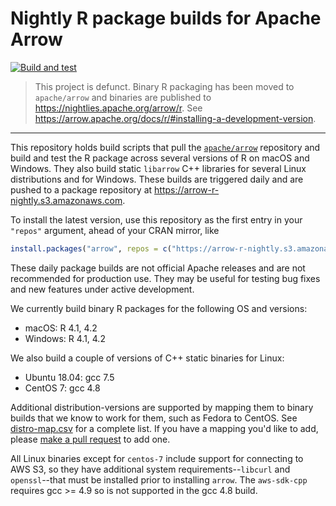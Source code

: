 # Nightly R package builds for Apache Arrow

[![Build and test](https://github.com/ursa-labs/arrow-r-nightly/actions/workflows/build-and-test-all.yml/badge.svg)](https://github.com/ursa-labs/arrow-r-nightly/actions/workflows/build-and-test-all.yml)

> This project is defunct. Binary R packaging has been moved to `apache/arrow` and binaries are published to https://nightlies.apache.org/arrow/r. See https://arrow.apache.org/docs/r/#installing-a-development-version.

-----

This repository holds build scripts that pull the [`apache/arrow`](https://github.com/apache/arrow) repository and build and test the R package across several versions of R on macOS and Windows. They also build static `libarrow` C++ libraries for several Linux distributions and for Windows.
These builds are triggered daily and are pushed to a package repository at https://arrow-r-nightly.s3.amazonaws.com.

To install the latest version, use this repository as the first entry in your `"repos"` argument, ahead of your CRAN mirror, like

```r
install.packages("arrow", repos = c("https://arrow-r-nightly.s3.amazonaws.com", getOption("repos")))
```

These daily package builds are not official Apache releases and are not recommended for production use. They may be useful for testing bug fixes and new features under active development.

We currently build binary R packages for the following OS and versions:

* macOS: R 4.1, 4.2
* Windows: R 4.1, 4.2

We also build a couple of versions of C++ static binaries for Linux:

* Ubuntu 18.04: gcc 7.5
* CentOS 7: gcc 4.8

Additional distribution-versions are supported by mapping them to binary builds that we know to work for them, such as Fedora to CentOS. See [distro-map.csv](https://github.com/ursa-labs/arrow-r-nightly/blob/master/linux/distro-map.csv) for a complete list. If you have a mapping you'd like to add, please [make a pull request](https://github.com/ursa-labs/arrow-r-nightly/edit/master/linux/distro-map.csv) to add one.

All Linux binaries except for `centos-7` include support for connecting to AWS S3, so they have additional system requirements--`libcurl` and `openssl`--that must be installed prior to installing `arrow`. The `aws-sdk-cpp` requires gcc >= 4.9 so is not supported in the gcc 4.8 build.

